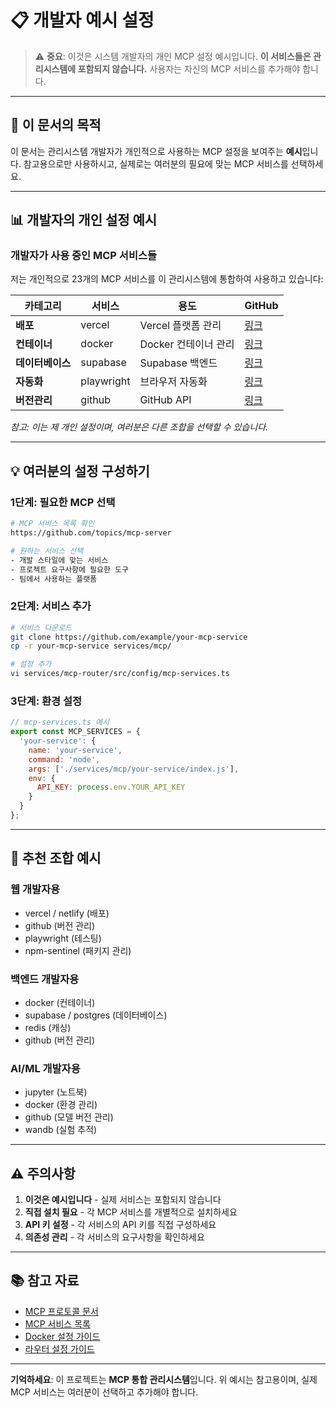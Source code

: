 # 📋 **개발자 예시 설정**

> ⚠️ **중요**: 이것은 시스템 개발자의 개인 MCP 설정 예시입니다.
> **이 서비스들은 관리시스템에 포함되지 않습니다.**
> 사용자는 자신의 MCP 서비스를 추가해야 합니다.

---

## 🎯 **이 문서의 목적**

이 문서는 관리시스템 개발자가 개인적으로 사용하는 MCP 설정을 보여주는 **예시**입니다.
참고용으로만 사용하시고, 실제로는 여러분의 필요에 맞는 MCP 서비스를 선택하세요.

---

## 📊 **개발자의 개인 설정 예시**

### **개발자가 사용 중인 MCP 서비스들**

저는 개인적으로 23개의 MCP 서비스를 이 관리시스템에 통합하여 사용하고 있습니다:

| 카테고리 | 서비스 | 용도 | GitHub |
|----------|--------|------|---------|
| **배포** | vercel | Vercel 플랫폼 관리 | [링크](https://github.com/vercel/vercel) |
| **컨테이너** | docker | Docker 컨테이너 관리 | [링크](https://github.com/docker/docker) |
| **데이터베이스** | supabase | Supabase 백엔드 | [링크](https://github.com/supabase-community/supabase-mcp) |
| **자동화** | playwright | 브라우저 자동화 | [링크](https://github.com/microsoft/playwright-mcp) |
| **버전관리** | github | GitHub API | [링크](https://github.com/smithery-ai/mcp-servers) |

*참고: 이는 제 개인 설정이며, 여러분은 다른 조합을 선택할 수 있습니다.*

---

## 💡 **여러분의 설정 구성하기**

### **1단계: 필요한 MCP 선택**
```bash
# MCP 서비스 목록 확인
https://github.com/topics/mcp-server

# 원하는 서비스 선택
- 개발 스타일에 맞는 서비스
- 프로젝트 요구사항에 필요한 도구
- 팀에서 사용하는 플랫폼
```

### **2단계: 서비스 추가**
```bash
# 서비스 다운로드
git clone https://github.com/example/your-mcp-service
cp -r your-mcp-service services/mcp/

# 설정 추가
vi services/mcp-router/src/config/mcp-services.ts
```

### **3단계: 환경 설정**
```javascript
// mcp-services.ts 예시
export const MCP_SERVICES = {
  'your-service': {
    name: 'your-service',
    command: 'node',
    args: ['./services/mcp/your-service/index.js'],
    env: {
      API_KEY: process.env.YOUR_API_KEY
    }
  }
};
```

---

## 🚀 **추천 조합 예시**

### **웹 개발자용**
- vercel / netlify (배포)
- github (버전 관리)
- playwright (테스팅)
- npm-sentinel (패키지 관리)

### **백엔드 개발자용**
- docker (컨테이너)
- supabase / postgres (데이터베이스)
- redis (캐싱)
- github (버전 관리)

### **AI/ML 개발자용**
- jupyter (노트북)
- docker (환경 관리)
- github (모델 버전 관리)
- wandb (실험 추적)

---

## ⚠️ **주의사항**

1. **이것은 예시입니다** - 실제 서비스는 포함되지 않습니다
2. **직접 설치 필요** - 각 MCP 서비스를 개별적으로 설치하세요
3. **API 키 설정** - 각 서비스의 API 키를 직접 구성하세요
4. **의존성 관리** - 각 서비스의 요구사항을 확인하세요

---

## 📚 **참고 자료**

- [MCP 프로토콜 문서](https://modelcontextprotocol.io)
- [MCP 서비스 목록](https://github.com/topics/mcp-server)
- [Docker 설정 가이드](./docker/README.md)
- [라우터 설정 가이드](./services/mcp-router/README.md)

---

**기억하세요**: 이 프로젝트는 **MCP 통합 관리시스템**입니다. 
위 예시는 참고용이며, 실제 MCP 서비스는 여러분이 선택하고 추가해야 합니다.